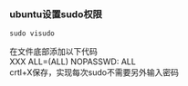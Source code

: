 ### ubuntu设置sudo权限
    sudo visudo  
  在文件底部添加以下代码  
  XXX ALL=(ALL) NOPASSWD: ALL  
  crtl+X保存，实现每次sudo不需要另外输入密码
